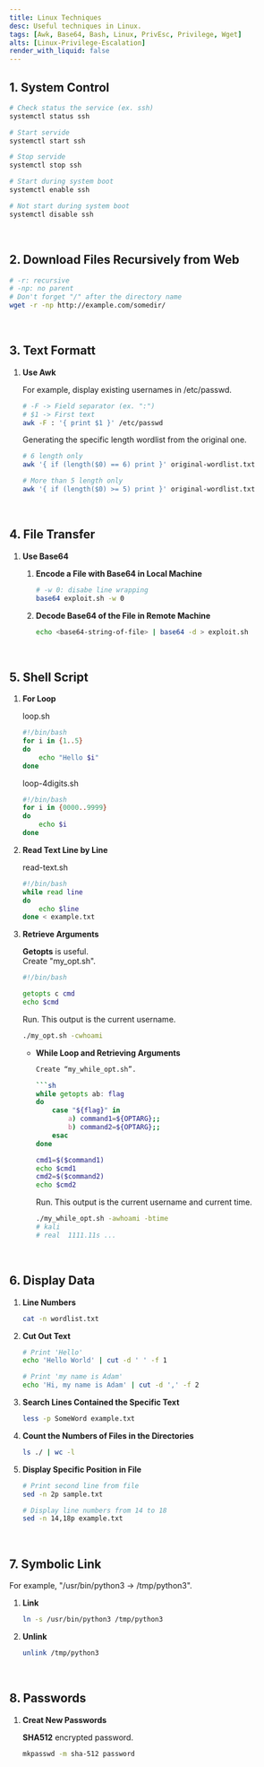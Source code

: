 ```yaml
---
title: Linux Techniques
desc: Useful techniques in Linux.
tags: [Awk, Base64, Bash, Linux, PrivEsc, Privilege, Wget]
alts: [Linux-Privilege-Escalation]
render_with_liquid: false
---
```


## 1. System Control

```sh
# Check status the service (ex. ssh)
systemctl status ssh

# Start servide
systemctl start ssh

# Stop servide
systemctl stop ssh

# Start during system boot
systemctl enable ssh

# Not start during system boot
systemctl disable ssh
```

<br />

## 2. Download Files Recursively from Web

```sh
# -r: recursive
# -np: no parent
# Don't forget "/" after the directory name
wget -r -np http://example.com/somedir/
```

<br />

## 3. Text Formatt

1. **Use Awk**

    For example, display existing usernames in /etc/passwd.

    ```sh
    # -F -> Field separator (ex. ":")
    # $1 -> First text
    awk -F : '{ print $1 }' /etc/passwd
    ```

    Generating the specific length wordlist from the original one.

    ```sh
    # 6 length only 
    awk '{ if (length($0) == 6) print }' original-wordlist.txt

    # More than 5 length only
    awk '{ if (length($0) >= 5) print }' original-wordlist.txt
    ```

<br />

## 4. File Transfer

1. **Use Base64**

    1. **Encode a File with Base64 in Local Machine**

        ```sh
        # -w 0: disabe line wrapping
        base64 exploit.sh -w 0
        ```

    2. **Decode Base64 of the File in Remote Machine**

        ```sh
        echo <base64-string-of-file> | base64 -d > exploit.sh
        ```

<br />

## 5. Shell Script

1. **For Loop**

    loop.sh

    ```sh
    #!/bin/bash
    for i in {1..5}
    do
        echo "Hello $i"
    done
    ```

    loop-4digits.sh

    ```sh
    #!/bin/bash
    for i in {0000..9999}
    do
        echo $i
    done
    ```

2. **Read Text Line by Line**

    read-text.sh

    ```sh
    #!/bin/bash
    while read line
    do
        echo $line
    done < example.txt
    ```

3. **Retrieve Arguments**

    **Getopts** is useful.  
    Create "my_opt.sh".

    ```sh
    #!/bin/bash

    getopts c cmd
    echo $cmd
    ```

    Run. This output is the current username.

    ```sh
    ./my_opt.sh -cwhoami
    ```

    - **While Loop and Retrieving Arguments**

        ```sh
        Create “my_while_opt.sh”.

        ```sh
        while getopts ab: flag
        do
            case "${flag}" in
                a) command1=${OPTARG};;
                b) command2=${OPTARG};;
            esac
        done

        cmd1=$($command1)
        echo $cmd1
        cmd2=$($command2)
        echo $cmd2
        ```

        Run. This output is the current username and current time.

        ```sh
        ./my_while_opt.sh -awhoami -btime
        # kali
        # real  1111.11s ...
        ```

<br />

## 6. Display Data

1. **Line Numbers**

    ```sh
    cat -n wordlist.txt
    ```

2. **Cut Out Text**

    ```sh
    # Print 'Hello'
    echo 'Hello World' | cut -d ' ' -f 1

    # Print 'my name is Adam'
    echo 'Hi, my name is Adam' | cut -d ',' -f 2
    ```

3. **Search Lines Contained the Specific Text**

    ```sh
    less -p SomeWord example.txt
    ```

4. **Count the Numbers of Files in the Directories**

    ```sh
    ls ./ | wc -l
    ```

5. **Display Specific Position in File**

    ```sh
    # Print second line from file
    sed -n 2p sample.txt

    # Display line numbers from 14 to 18
    sed -n 14,18p example.txt
    ```

<br />

## 7. Symbolic Link

For example, "/usr/bin/python3 -> /tmp/python3".

1. **Link**

    ```sh
    ln -s /usr/bin/python3 /tmp/python3
    ```

2. **Unlink**

    ```sh
    unlink /tmp/python3
    ```

<br />

## 8. Passwords

1. **Creat New Passwords**

    **SHA512** encrypted password.

    ```sh
    mkpasswd -m sha-512 password
    ```